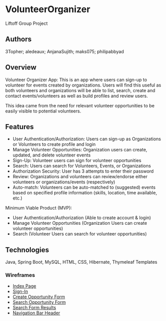 # VolunteerOrganizer
Liftoff Group Project

## Authors
3Topher;
aledeaux;
AnjanaSujith;
maks075;
philipabbyad

## Overview
Volunteer Organizer App: This is an app where users can sign-up to volunteer for events created by organizations. Users will find this useful as both volunteers and organizations will be able to  list, search, create and contact events/volunteers as well as build profiles and review users.

This idea came from the need for relevant volunteer opportunities to be easily visible to potential volunteers.

## Features
* User Authentication/Authorization: Users can sign-up as Organizations or Volunteers to create profile and login
* Manage Volunteer Opportunities: Organization users can create, updated, and delete volunteer events
* Sign-Up: Volunteer users can sign for volunteer opportunities
* Search: Users can search for Volunteers, Events, or Organizations
* Authorization Security: User has 3 attempts to enter their password
* Review: Organizations and volunteers can review/endorse either volunteers or organizations/events (respectively)
* Auto-match: Volunteers can be auto-matched to (suggested) events based on specified profile information (skills, location, time available, etc.)

Minimum Viable Product (MVP):
* User Authentication/Authorization (Able to create account & login)
* Manage Volunteer Opportunities (Organization Users can create volunteer opportunities)
* Search (Volunteer Users can search for volunteer opportunities)

## Technologies
Java, Spring Boot, MySQL, HTML, CSS, Hibernate, Thymeleaf Templates

### Wireframes

* [Index Page](./wireframe-images/index-page.png)
* [Sign-In](./wireframe-images/sign-in-page.png)
* [Create Opportunity Form](./wireframe-images/create-opportunity-form-page.png)
* [Search Opportunity Form](./wireframe-images/search-opportunity-form-page.png)
* [Search Form Results](./wireframe-images/search-form-results-page.png)
* [Navigation Bar Header](./wireframe-images/navigation-bar-header-element.png)